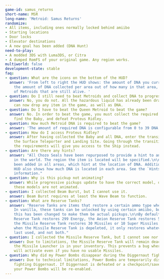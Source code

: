 ```yaml
---
game-id: samus_returns
short-name: MSR
long-name: 'Metroid: Samus Returns'
randomize:
- All items, including ones normally locked behind amiibo
- Starting locations
- Door locks
- Elevator destinations
- A new goal has been added (DNA Hunt)
need-to-play:
- A modded 3DS with Luma3DS, or Citra
- A dumped RomFS of your original game. Any region works.
multiworld: false
development-state: stable
faq:
- question: What are the icons on the bottom of the HUD?
  answer: 'From left to right the HUD shows: the amount of DNA you currently have,
    the amount of DNA collected per area out of how many in that area, and the amount
    of Metroids that are still alive. '
- question: Do I still need to beat Metroids and collect DNA to progress areas?
  answer: No, you do not. All the hazardous liquid has already been drained. Metroids
    can now drop any item in the game, as well as DNA.
- question: Do I have to beat the Queen Metroid to beat the game?
  answer: No. In order to beat the game, you must collect the required Metroid DNA,
    find the Baby, and defeat Proteus Ridley.
- question: How much Metroid DNA is required to beat the game?
  answer: 'The amount of required DNA is configurable from 0 to 39 DNA. '
- question: How do I access Proteus Ridley?
  answer: After having collected the Baby and all DNA, enter the transition between
    the Surface Teleporter and Landing Site. Going through the transition without
    the requirements will give you access to the Ship instead.
- question: Are there any hints?
  answer: "All Chozo Seals have been repurposed to provide a hint to an item somewhere
    in the world. The region the item is located will be specified.\n\nNew seals have
    been added in all areas, which hint at the location of DNA. Additionally, the
    HUD also shows how much DNA is located in each area. See the `Hints` tab for more
    information."
- question: Why is this pickup not animating?
  answer: While progressive pickups update to have the correct model, due to limitations
    these models are not animated.
- question: I collected Beam Burst, but I cannot use it.
  answer: Beam Burst requires at least the Wave Beam to function.
- question: What are Reserve Tanks?
  answer: "Reserve Tanks are items that restore a certain ammo type when depleted.
    In vanilla, these tanks can be unlocked by using certain amiibo, but in the randomizer,
    this has been changed to make them be actual pickups.\n\nBy default, the Energy
    Reserve Tank restores 299 Energy, the Aeion Reserve Tank restores 500 Aeion, and
    the Missile Reserve Tank restores 30 Missiles or 10 Super Missiles. Note that
    when the Missile Reserve Tank is depeleted, it only restores whatever ammo was
    last used, and not both."
- question: I collected the Missile Reserve Tank, but I cannot see nor use it.
  answer: Due to limitations, the Missile Reserve Tank will remain deactivated until
    the Missile Launcher is in your inventory. This prevents a bug where the reserve
    will activate even if you have no usable Missiles.
- question: Why did my Power Bombs disappear during the Diggernaut fight?
  answer: Due to technical limitations, Power Bombs are temporarily disabled while
    fighting Diggernaut. If Diggernaut is defeated or a checkpoint/save is reloaded,
    your Power Bombs will be re-enabled.
---
```

